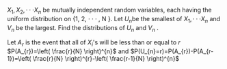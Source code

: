 
$X_1 , X_2 , · · · X_n$ be mutually independent random variables, each having the uniform distribution on {1, 2, · · · , N }. Let $U_n$be the smallest of $X_1 , · · · X_n$ and $V_n$ be the largest. Find the distributions of $U_n$ and $V_n$ .

Let $A_{r}$ is the event that all of $X_{i}$'s will be less than or equal to  $r$  
$P(A_{r})=\left( \frac{r}{N} \right)^{n}$ and $P(U_{n}=r)=P(A_{r})-P(A_{r-1})=\left( \frac{r}{N} \right)^{r}-\left( \frac{r-1}{N} \right)^{n}$
